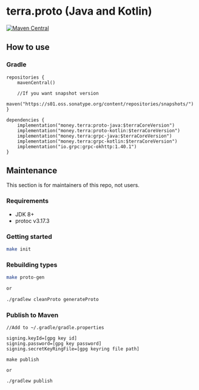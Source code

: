 # terra.proto (Java and Kotlin)
[![Maven Central](https://img.shields.io/maven-central/v/money.terra/proto-java)](https://mvnrepository.com/artifact/money.terra/proto-java)

## How to use
### Gradle
```
repositories {
    mavenCentral()
    
    //If you want snapshot version
    maven("https://s01.oss.sonatype.org/content/repositories/snapshots/")
}

dependencies {
    implementation("money.terra:proto-java:$terraCoreVersion")
    implementation("money.terra:proto-kotlin:$terraCoreVersion")
    implementation("money.terra:grpc-java:$terraCoreVersion")
    implementation("money.terra:grpc-kotlin:$terraCoreVersion")
    implementation("io.grpc:grpc-okhttp:1.40.1")
}
```

## Maintenance
This section is for maintainers of this repo, not users.

### Requirements
* JDK 8+
* protoc v3.17.3

### Getting started
```sh
make init
```

### Rebuilding types
```sh
make proto-gen

or 

./gradlew cleanProto generateProto
```

### Publish to Maven
```
//Add to ~/.gradle/gradle.properties

signing.keyId=[gpg key id]
signing.password=[gpg key password]
signing.secretKeyRingFile=[gpg keyring file path]
```
```
make publish

or

./gradlew publish
```
